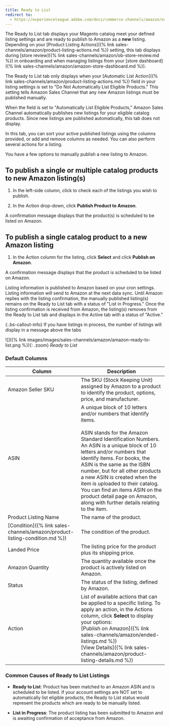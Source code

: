 ```yaml
---
title: Ready to List
redirect to:
  - https://experienceleague.adobe.com/docs/commerce-channels/amazon/overview.html
---
```



The Ready to List tab displays your Magento catalog meet your defined listing settings and are ready to publish to Amazon as a **new** listing. Depending on your [Product Listing Actions]({% link sales-channels/amazon/product-listing-actions.md %}) setting, this tab displays during [store review]({% link sales-channels/amazon/ob-store-review.md %}) in onboarding and when managing listings from your [store dashboard]({% link sales-channels/amazon/amazon-store-dashboard.md %}).

The Ready to List tab only displays when your [Automatic List Action]({% link sales-channels/amazon/product-listing-actions.md %}) field in your listing settings is set to "Do Not Automatically List Eligible Products." This setting tells Amazon Sales Channel that any new Amazon listings must be published manually.

When the field is set to "Automatically List Eligible Products," Amazon Sales Channel automatically publishes new listings for your eligible catalog products. Since new listings are published automatically, this tab does not display.

In this tab, you can sort your active published listings using the columns provided, or add and remove columns as needed. You can also perform several actions for a listing.

You have a few options to manually publish a new listing to Amazon.

## To publish a single or multiple catalog products to new Amazon listing(s)

1. In the left-side column, click to check each of the listings you wish to publish.

1. In the Action drop-down, click **Publish Product to Amazon**.

A confirmation message displays that the product(s) is scheduled to be listed on Amazon.

## To publish a single catalog product to a new Amazon listing

1. In the Action column for the listing, click **Select** and click **Publish on Amazon**.

A confirmation message displays that the product is scheduled to be listed on Amazon.

Listing information is published to Amazon based on your cron settings. Listing information will send to Amazon at the next data sync. Until Amazon replies with the listing confirmation, the manually published listing(s) remains on the Ready to List tab with a status of "List in Progress." Once the listing confirmation is received from Amazon, the listing(s) removes from the Ready to List tab and displays in the Active tab with a status of "Active."

{:.bs-callout-info}
If you have listings in process, the number of listings will display in a message above the tabs

![]({% link images/images/sales-channels/amazon/amazon-ready-to-list.png %}){: .zoom}
_Ready to List_

### Default Columns

|Column|Description|
|---|---|
|Amazon Seller SKU|The SKU (Stock Keeping Unit) assigned by Amazon to a product to identify the product, options, price, and manufacturer.|
|ASIN|A unique block of 10 letters and/or numbers that identify items.<br/><br/>ASIN stands for the Amazon Standard Identification Numbers. An ASIN is a unique block of 10 letters and/or numbers that identify items. For books, the ASIN is the same as the ISBN number, but for all other products a new ASIN is created when the item is uploaded to their catalog. You can find an items ASIN on the product detail page on Amazon, along with further details relating to the item.|
|Product Listing Name|The name of the product.|
|[Condition]({% link sales-channels/amazon/product-listing-condition.md %})|The condition of the product.|
|Landed Price|The listing price for the product plus its shipping price.|
|Amazon Quantity|The quantity available once the product is actively listed on Amazon.|
|Status|The status of the listing, defined by Amazon.|
|Action|List of available actions that can be applied to a specific listing. To apply an action, in the Actions column, click **Select** to display your options:<br/>[Publish on Amazon]({% link sales-channels/amazon/ended-listings.md %})<br/>[View Details]({% link sales-channels/amazon/product-listing-details.md %})|

### Common Causes of Ready to List Listings

- **Ready to List**: Product has been matched to an Amazon ASIN and is scheduled to be listed. If your account settings are NOT set to automatically list eligible products, the Ready to List status would represent the products which are ready to be manually listed.

- **List in Progress**: The product listing has been submitted to Amazon and is awaiting confirmation of acceptance from Amazon.
